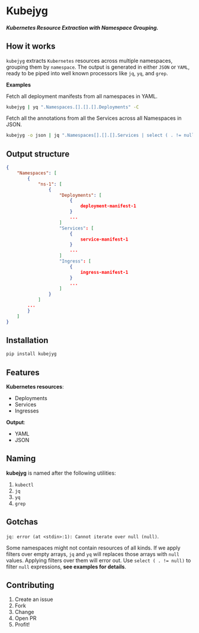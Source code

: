 # Kubejyg
##### _Kubernetes Resource Extraction with Namespace Grouping._

## How it works

`kubejyg` extracts `Kubernetes` resources across multiple namespaces, grouping them by `namespace`. The output is generated in either `JSON` or `YAML`, ready to be piped into well known processors like `jq`, `yq`, and `grep`.

**Examples**

Fetch all deployment manifests from all namespaces in YAML.

```bash
kubejyg | yq ".Namespaces.[].[].[].Deployments" -C
```

Fetch all the annotations from all the Services across all Namespaces in JSON.

```bash
kubejyg -o json | jq ".Namespaces[].[].[].Services | select ( . != null) | .[].metadata.annotations" -C
```

## Output structure

```json
{
    "Namespaces": [
        {
            "ns-1": [
                {
                    "Deployments": [
                        {
                            deployment-manifest-1
                        }
                        ...
                    ]
                    "Services": [
                        {
                            service-manifest-1
                        }
                        ...
                    ]
                    "Ingress": [
                        {
                            ingress-manifest-1
                        }
                        ...
                    ]
                }
            ]
        ...
        }
    ]
}
```

## Installation

```bash
pip install kubejyg
```

## Features

**Kubernetes resources**:
- Deployments
- Services
- Ingresses

**Output**:
- YAML
- JSON

## Naming

**kubejyg** is named after the following utilities:
1. `kubectl`
2. `jq`
3. `yq`
4. `grep`

## Gotchas

`jq: error (at <stdin>:1): Cannot iterate over null (null)`.

Some namespaces might not contain resources of all kinds. If we apply filters over empty arrays, `jq` and `yq` will replaces those arrays with `null` values. Applying filters over them will error out. Use `select ( . != null)` to filter `null` expressions, **see examples for details**.


## Contributing

1. Create an issue
2. Fork
3. Change
4. Open PR
5. Profit!

